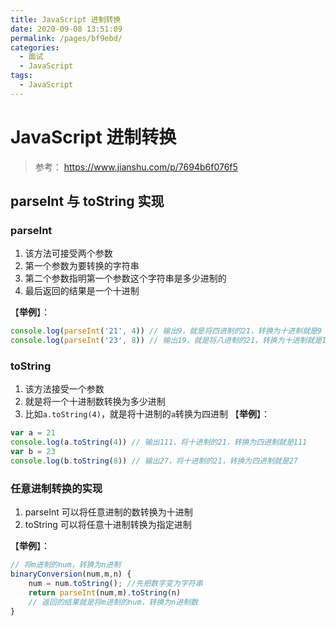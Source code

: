 ```yaml
---
title: JavaScript 进制转换
date: 2020-09-08 13:51:09
permalink: /pages/bf9ebd/
categories:
  - 面试
  - JavaScript
tags:
  - JavaScript
---
```


# JavaScript 进制转换

> 参考：
> https://www.jianshu.com/p/7694b6f076f5

## parseInt 与 toString 实现

### parseInt

1. 该方法可接受两个参数
2. 第一个参数为要转换的字符串
3. 第二个参数指明第一个参数这个字符串是多少进制的
4. 最后返回的结果是一个十进制

【**举例**】：

```js
console.log(parseInt('21', 4)) // 输出9，就是将四进制的21，转换为十进制就是9
console.log(parseInt('23', 8)) // 输出19，就是将八进制的21，转换为十进制就是19
```

### toString

1. 该方法接受一个参数
2. 就是将一个十进制数转换为多少进制
3. 比如`a.toString(4)`，就是将十进制的`a`转换为四进制
   【**举例**】：

```js
var a = 21
console.log(a.toString(4)) // 输出111，将十进制的21，转换为四进制就是111
var b = 23
console.log(b.toString(8)) // 输出27，将十进制的21，转换为四进制就是27
```

### 任意进制转换的实现

1. parseInt 可以将任意进制的数转换为十进制
2. toString 可以将任意十进制转换为指定进制

【**举例**】：

```js
// 将m进制的num，转换为n进制
binaryConversion(num,m,n) {
    num = num.toString(); //先把数字变为字符串
    return parseInt(num,m).toString(n)
    // 返回的结果就是将m进制的num，转换为n进制数
}
```
